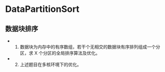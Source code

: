 # DataPartitionSort

## 数据块排序

- 1. 数据块为内存中的有序数组，若干个无相交的数据块有序排列组成一个分区，求 X 个分区的全局排序算法及优化。

- 2. 上述题目在多核环境下的优化。
